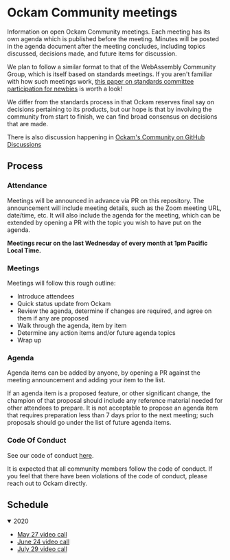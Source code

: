 # Ockam Community meetings

Information on open Ockam Community meetings. Each meeting has its own agenda which
is published before the meeting. Minutes will be posted in the agenda document after
the meeting concludes, including topics discussed, decisions made, and future items
for discussion.

We plan to follow a similar format to that of the WebAssembly Community Group, which is
itself based on standards meetings. If you aren't familiar with how such meetings work,
[this paper on standards committee participation for newbies](http://wirfs-brock.com/allen/files/papers/standpats-asianplop2016.pdf)
is worth a look!

We differ from the standards process in that Ockam reserves final say on decisions pertaining
to its products, but our hope is that by involving the community from start to finish, we can
find broad consensus on decisions that are made.

There is also discussion happening in [Ockam's Community on GitHub Discussions](https://github.com/ockam-network/ockam/discussions)

## Process

### Attendance

Meetings will be announced in advance via PR on this repository. The announcement will include
meeting details, such as the Zoom meeting URL, date/time, etc. It will also include the agenda
for the meeting, which can be extended by opening a PR with the topic you wish to have put on
the agenda.

**Meetings recur on the last Wednesday of every month at 1pm Pacific Local Time.**

### Meetings

Meetings will follow this rough outline:

- Introduce attendees
- Quick status update from Ockam
- Review the agenda, determine if changes are required, and agree on them if any are proposed
- Walk through the agenda, item by item
- Determine any action items and/or future agenda topics
- Wrap up

### Agenda

Agenda items can be added by anyone, by opening a PR against the meeting announcement and
adding your item to the list.

If an agenda item is a proposed feature, or other significant change, the champion of that
proposal should include any reference material needed for other attendees to prepare. It is
not acceptable to propose an agenda item that requires preparation less than 7 days prior to
the next meeting; such proposals should go under the list of future agenda items.

### Code Of Conduct

See our code of conduct [here](https://www.ockam.io/learn/guides/team/conduct/).

It is expected that all community members follow the code of conduct. If you feel that there
have been violations of the code of conduct, please reach out to Ockam directly.

## Schedule

<details open>
<summary>2020</summary>

   * [May 27 video call](2020/05-27.md)
   * [June 24 video call](2020/06-24.md)
   * [July 29 video call](2020/07-29.md)

</details>
